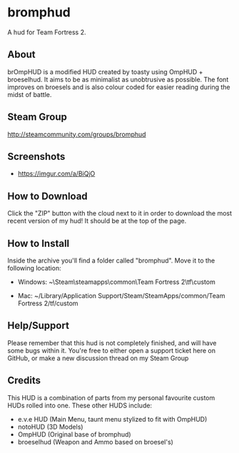 bromphud
=======

A hud for Team Fortress 2.

About
-------

brOmpHUD is a modified HUD created by toasty using OmpHUD + broeselhud. It aims to be as minimalist as unobtrusive as possible. The font improves on broesels and is also colour coded for easier reading during the midst of battle. 

Steam Group
--------
http://steamcommunity.com/groups/bromphud

Screenshots
--------

* https://imgur.com/a/BiQjO

How to Download
--------

Click the "ZIP" button with the cloud next to it in order to download the most recent version of my hud! It should be at the top of the page. 

How to Install
--------

Inside the archive you'll find a folder called "bromphud". Move it to the following location:

- Windows:
~\Steam\steamapps\common\Team Fortress 2\tf\custom

- Mac:
~/Library/Application Support/Steam/SteamApps/common/Team Fortress 2/tf/custom


Help/Support
--------

Please remember that this hud is not completely finished, and will have some bugs within it. You're free to either open a support ticket here on GitHub, or make a new discussion thread on my Steam Group

Credits
--------

This HUD is a combination of parts from my personal favourite custom HUDs rolled into one. 
These other HUDS include:
* e.v.e HUD (Main Menu, taunt menu stylized to fit with OmpHUD)
* notoHUD (3D Models)
* OmpHUD (Original base of bromphud)
* broeselhud (Weapon and Ammo based on broesel's)



